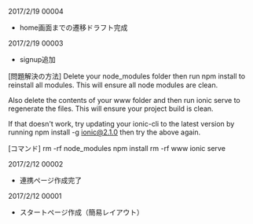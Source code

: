2017/2/19 00004
* home画面までの遷移ドラフト完成

2017/2/19 00003
* signup追加

[問題解決の方法]
Delete your node_modules folder then run npm install to reinstall all modules. 
This will ensure all node modules are clean.

Also delete the contents of your www folder and then run ionic serve to regenerate the files. 
This will ensure your project build is clean.

If that doesn't work, try updating your ionic-cli to the latest version by running npm install -g ionic@2.1.0 then try the above again.

[コマンド]
rm -rf node_modules
npm install
rm -rf www
ionic serve

2017/2/12 00002
* 連携ページ作成完了

2017/2/12 00001
* スタートページ作成（簡易レイアウト）
